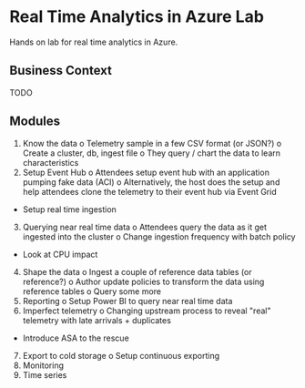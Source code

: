 # Real Time Analytics in Azure Lab

Hands on lab for real time analytics in Azure.

## Business Context

TODO

## Modules

1.	Know the data
o	Telemetry sample in a few CSV format (or JSON?)
o	Create a cluster, db, ingest file
o	They query / chart the data to learn characteristics
2.	Setup Event Hub
o	Attendees setup event hub with an application pumping fake data (ACI)
o	Alternatively, the host does the setup and help attendees clone the telemetry to their event hub via Event Grid
* Setup real time ingestion
3.	Querying near real time data
o	Attendees query the data as it get ingested into the cluster
o	Change ingestion frequency with batch policy
* Look at CPU impact
4.	Shape the data
o	Ingest a couple of reference data tables (or reference?)
o	Author update policies to transform the data using reference tables
o	Query some more
5.	Reporting
o	Setup Power BI to query near real time data
6.	Imperfect telemetry
o	Changing upstream process to reveal "real" telemetry with late arrivals + duplicates
* Introduce ASA to the rescue
7.	Export to cold storage
o	Setup continuous exporting
8. Monitoring
9. Time series